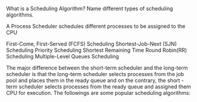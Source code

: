 What is a Scheduling Algorithm? Name different types of scheduling algorithms.


A Process Scheduler schedules different processes to be assigned to the CPU


First-Come, First-Served (FCFS) Scheduling
Shortest-Job-Next (SJN) Scheduling
Priority Scheduling
Shortest Remaining Time
Round Robin(RR) Scheduling
Multiple-Level Queues Scheduling


The major difference between the short-term scheduler and the long-term scheduler is that the long-term scheduler selects processes from the job pool and places them in the ready queue and on the contrary, the short -term scheduler selects processes from the ready queue and assigned them CPU for execution.  The followings are some popular scheduling algorithms: